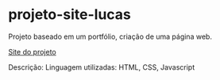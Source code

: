 # projeto-site-lucas
Projeto baseado em um portfólio, criação de uma página web.

[Site do projeto](https://lucascgmdev.github.io/projeto-site-lucas/)

Descrição:
Linguagem utilizadas: HTML, CSS, Javascript
